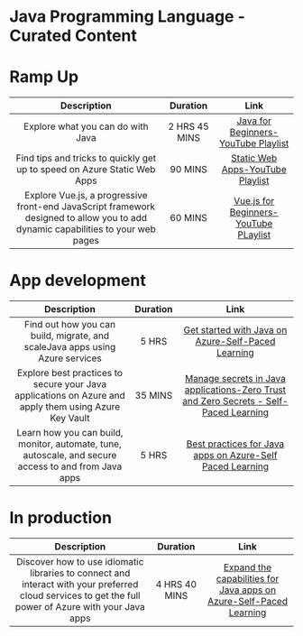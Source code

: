 # Java Programming Language - Curated Content
# Ramp Up
|**Description** |**Duration**|**Link**|
| :----:        |    :----:   |        :----:     |
|  Explore what you can do with Java  |    2 HRS 45 MINS   |  [Java for Beginners-YouTube Playlist](https://www.youtube.com/playlist?list=PLlrxD0HtieHgX3ExVDMlKjdN8LJsks2CM)     |
|  Find tips and tricks to quickly get up to speed on Azure Static Web Apps  |    90 MINS  |    [Static Web Apps-YouTube Playlist](https://www.youtube.com/playlist?list=PLlrxD0HtieHgMPeBaDQFx9yNuFxx6S1VG)  |
|  Explore Vue.js, a progressive front-end JavaScript framework designed to allow you to add dynamic capabilities to your web pages  |   60 MINS      | [Vue.js for Beginners-YouTube PLaylist](https://www.youtube.com/playlist?list=PLlrxD0HtieHh33qHLWEN9uv43ie17lYqA)    |
# App development
|**Description** |**Duration**|**Link**|
| :----:        |    :----:   |        :----:     |
|  Find out how you can build, migrate, and scaleJava apps using Azure services   |     5 HRS   |  [Get started with Java on Azure-Self-Paced Learning](https://docs.microsoft.com/en-us/learn/paths/get-started-java-azure/)     |
|  Explore best practices to secure your Java applications on Azure and apply them using Azure Key Vault  |  35 MINS    |    [Manage secrets in Java applications-Zero Trust and Zero Secrets - Self-Paced Learning](https://docs.microsoft.com/en-us/learn/modules/manage-secrets-java-applications-zero-trust/)  |
| Learn how you can build, monitor, automate, tune, autoscale, and secure access to and from Java apps  |   5 HRS      | [Best practices for Java apps on Azure-Self Paced Learning](https://docs.microsoft.com/en-us/learn/paths/best-practices-java-azure/)    |
# In production
|**Description** |**Duration**|**Link**|
| :----:        |    :----:   |        :----:     |
|  Discover how to use idiomatic libraries to connect and interact with your preferred cloud services to get the full power of Azure with your Java apps  |     4 HRS 40 MINS   |  [Expand the capabilities for Java apps on Azure-Self-Paced Learning](https://docs.microsoft.com/en-us/learn/paths/expand-capabilities-java-azure/)     |

